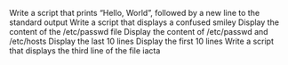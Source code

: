 Write a script that prints “Hello, World”, followed by a new line to the standard output
Write a script that displays a confused smiley
Display the content of the /etc/passwd file
Display the content of /etc/passwd and /etc/hosts
Display the last 10 lines
Display the first 10 lines
Write a script that displays the third line of the file iacta
